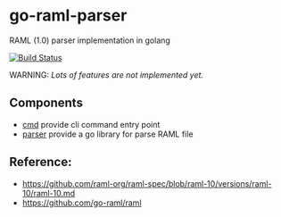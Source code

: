# go-raml-parser
RAML (1.0) parser implementation in golang

[![Build Status](https://travis-ci.org/tsaikd/go-raml-parser.svg?branch=master)](https://travis-ci.org/tsaikd/go-raml-parser)

WARNING: *Lots of features are not implemented yet.*

## Components
* [cmd](cmd) provide cli command entry point
* [parser](parser) provide a go library for parse RAML file

## Reference:
* https://github.com/raml-org/raml-spec/blob/raml-10/versions/raml-10/raml-10.md
* https://github.com/go-raml/raml
